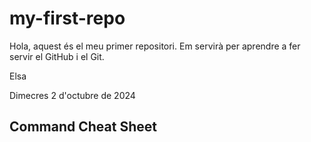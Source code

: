 # my-first-repo

Hola, aquest és el meu primer repositori. Em servirà per aprendre a fer servir el GitHub i el Git.

Elsa

Dimecres 2 d'octubre de 2024

## Command Cheat Sheet
